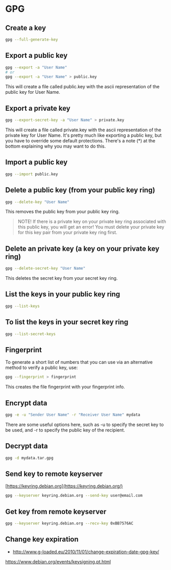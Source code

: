# GPG


## Create a key

```bash
gpg --full-generate-key
```

## Export a public key

```bash
gpg --export -a "User Name"
# or
gpg --export -a "User Name" > public.key
```

This will create a file called public.key with the ascii representation of the public key for User Name.

## Export a private key

```bash
gpg --export-secret-key -a "User Name" > private.key
```

This will create a file called private.key with the ascii representation of the private key for User Name.
It's pretty much like exporting a public key, but you have to override some default protections. There's a note (*) at the bottom explaining why you may want to do this.

## Import a public key

```bash
gpg --import public.key
```


## Delete a public key (from your public key ring)

```bash
gpg --delete-key "User Name"
```

This removes the public key from your public key ring.

> NOTE! If there is a private key on your private key ring associated with this public key, you will get an error! You must delete your private key for this key pair from your private key ring first.

## Delete an private key (a key on your private key ring)

```bash
gpg --delete-secret-key "User Name"
```
This deletes the secret key from your secret key ring.

## List the keys in your public key ring

```bash
gpg --list-keys
```

## To list the keys in your secret key ring

```bash
gpg --list-secret-keys
```

## Fingerprint

To generate a short list of numbers that you can use via an alternative method to verify a public key, use:

```bash
gpg --fingerprint > fingerprint
```

This creates the file fingerprint with your fingerprint info.

## Encrypt data

```bash
gpg -e -u "Sender User Name" -r "Receiver User Name" mydata
```

There are some useful options here, such as -u to specify the secret key to be used, and -r to specify the public key of the recipient.

## Decrypt data

```bash
gpg -d mydata.tar.gpg
```


## Send key to remote keyserver

[https://keyring.debian.org](https://keyring.debian.org/)

```bash
gpg --keyserver keyring.debian.org --send-key user@email.com
```


## Get key from remote keyserver

```bash
gpg --keyserver keyring.debian.org --recv-key 0xBB7576AC
```

## Change key expiration

- http://www.g-loaded.eu/2010/11/01/change-expiration-date-gpg-key/

https://www.debian.org/events/keysigning.pt.html